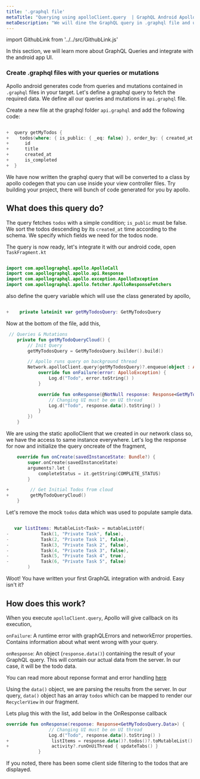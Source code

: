 ```yaml
---
title: '.graphql file'
metaTitle: "Querying using apolloClient.query  | GraphQL Android Apollo Tutorial"
metaDescription: "We will dine the GraphQL query in .graphql file and use the apolloClient.query from android apollo. It will give a callback with onResponse to handle data state"
---
```


import GithubLink from '../../src/GithubLink.js'

In this section, we will learn more about GraphQL Queries and integrate with the android app UI.

### Create .graphql files with your queries or mutations

Apollo android generates code from queries and mutations contained in `.graphql` files in your target. Let's define a graphql query to fetch the required data. We define all our queries and mutations in `api.graphql` file.

Create a new file at the graphql folder `api.graphql` and add the following code:

<GithubLink link="https://github.com/hasura/graphql-engine/blob/master/community/learn/graphql-tutorials/tutorials/android-apollo/app-final/app/src/main/graphql/com/hasura/todo/api.graphql" text="api.graphql" />

```swift

+  query getMyTodos {
+    todos(where: { is_public: { _eq: false} }, order_by: { created_at: desc }) {
+      id
+      title
+      created_at
+      is_completed
+  }
```

We have now written the graphql query that will be converted to a class by apollo codegen that you can use inside your view controller files. Try building your project, there will bunch of code generated for you by apollo.

## What does this query do?

The query fetches `todos` with a simple condition; `is_public` must be false. We sort the todos descending by its `created_at` time according to the schema. We specify which fields we need for the todos node.

The query is now ready, let's integrate it with our android code, open `TaskFragment.kt`

```kotlin

import com.apollographql.apollo.ApolloCall
import com.apollographql.apollo.api.Response
import com.apollographql.apollo.exception.ApolloException
import com.apollographql.apollo.fetcher.ApolloResponseFetchers

```

also define the query variable which will use the class generated by apollo,

```kotlin

+    private lateinit var getMyTodosQuery: GetMyTodosQuery

```

Now at the bottom of the file, add this,

```kotlin
 // Queries & Mutations
    private fun getMyTodoQueryCloud() {
        // Init Query
        getMyTodosQuery = GetMyTodosQuery.builder().build()

        // Apollo runs query on background thread
        Network.apolloClient.query(getMyTodosQuery)?.enqueue(object : ApolloCall.Callback<GetMyTodosQuery.Data>() {
            override fun onFailure(error: ApolloException) {
                Log.d("Todo", error.toString() )
            }

            override fun onResponse(@NotNull response: Response<GetMyTodosQuery.Data>) {
                // Changing UI must be on UI thread
                Log.d("Todo", response.data().toString() )
            }
        })
    }
```

We are using the static apolloClient that we created in our network class so, we have the access to same instance everywhere. Let's log the response for now and initialize the query oncreate of the fragment,

```kotlin
    override fun onCreate(savedInstanceState: Bundle?) {
        super.onCreate(savedInstanceState)
        arguments?.let {
            completeStatus = it.getString(COMPLETE_STATUS)
        }

+        // Get Initial Todos from cloud
+        getMyTodoQueryCloud()
    }
```

Let's remove the mock `todos` data which was used to populate sample data.

```kotlin

   var listItems: MutableList<Task> = mutableListOf(
-            Task(1, "Private Task", false),
-            Task(2, "Private Task 1", false),
-            Task(3, "Private Task 2", false),
-            Task(4, "Private Task 3", false),
-            Task(5, "Private Task 4", true),
-            Task(6, "Private Task 5", false)
        )


```

Woot! You have written your first GraphQL integration with android. Easy isn't it?

## How does this work?

When you execute `apolloClient.query`, Apollo will give callback on its execution,

`onFailure`: A runtime error with graphQLErrors and networkError properties. Contains information about what went wrong with your query.

`onResponse`: An object (`response.data()`) containing the result of your GraphQL query. This will contain our actual data from the server. In our case, it will be the todo data.

You can read more about reponse format and error handling [here](https://graphql.github.io/graphql-spec/)

Using the `data()` object, we are parsing the results from the server. In our query, `data()` object has an array `todos` which can be mapped to render our `RecyclerView` in our fragment.

Lets plug this with the list, add below in the OnResponse callback

```kotlin
override fun onResponse(response: Response<GetMyTodosQuery.Data>) {
                // Changing UI must be on UI thread
                Log.d("Todo", response.data().toString() )
+                listItems = response.data()?.todos()?.toMutableList()
+                activity?.runOnUiThread { updateTabs() }
            }
```

If you noted, there has been some client side filtering to the todos that are displayed.

